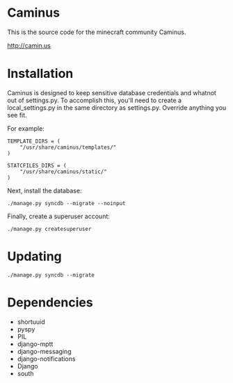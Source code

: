 # Caminus

This is the source code for the minecraft community Caminus.

http://camin.us

# Installation

Caminus is designed to keep sensitive database credentials and whatnot out of settings.py. To accomplish this,
you'll need to create a local_settings.py in the same directory as settings.py. Override anything you see fit.

For example:

    TEMPLATE_DIRS = (
        "/usr/share/caminus/templates/"
    )
    
    STATCFILES_DIRS = (
        "/usr/share/caminus/static/"
    )
    
Next, install the database:

    ./manage.py syncdb --migrate --noinput
    
Finally, create a superuser account:

    ./manage.py createsuperuser

# Updating

    ./manage.py syncdb --migrate

# Dependencies

* shortuuid
* pyspy
* PIL
* django-mptt
* django-messaging
* django-notifications
* Django
* south

